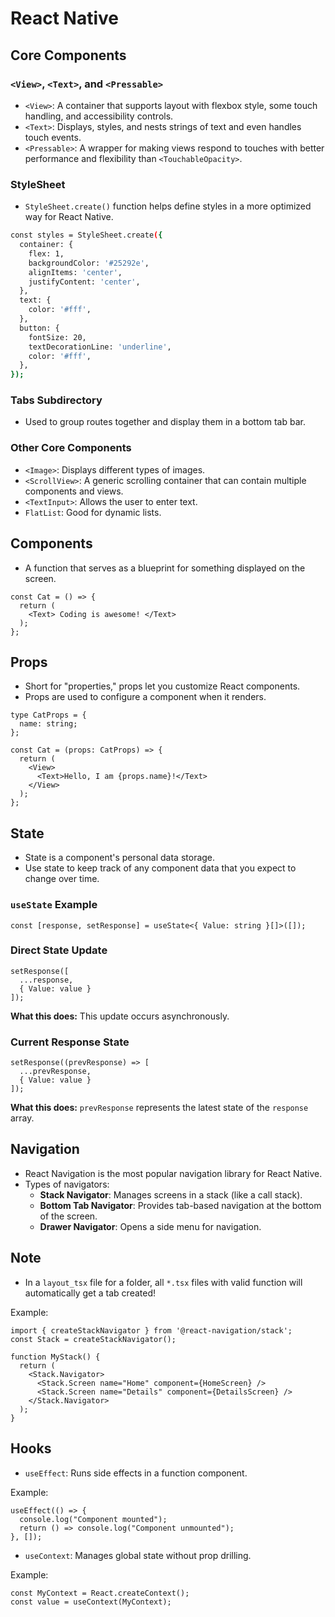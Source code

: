 # React Native

## Core Components

### `<View>`, `<Text>`, and `<Pressable>`
- `<View>`: A container that supports layout with flexbox style, some touch handling, and accessibility controls.
- `<Text>`: Displays, styles, and nests strings of text and even handles touch events.
- `<Pressable>`: A wrapper for making views respond to touches with better performance and flexibility than `<TouchableOpacity>`.

### StyleSheet
- `StyleSheet.create()` function helps define styles in a more optimized way for React Native.
```sh
const styles = StyleSheet.create({
  container: {
    flex: 1,
    backgroundColor: '#25292e',
    alignItems: 'center',
    justifyContent: 'center',
  },
  text: {
    color: '#fff',
  },
  button: {
    fontSize: 20,
    textDecorationLine: 'underline',
    color: '#fff',
  },
});
```

### Tabs Subdirectory
- Used to group routes together and display them in a bottom tab bar.

### Other Core Components
- `<Image>`: Displays different types of images.
- `<ScrollView>`: A generic scrolling container that can contain multiple components and views.
- `<TextInput>`: Allows the user to enter text.
- `FlatList`: Good for dynamic lists.

## Components
- A function that serves as a blueprint for something displayed on the screen.

```tsx
const Cat = () => {
  return (
    <Text> Coding is awesome! </Text>
  );
};
```

## Props
- Short for "properties," props let you customize React components.
- Props are used to configure a component when it renders.

```tsx
type CatProps = {
  name: string;
};

const Cat = (props: CatProps) => {
  return (
    <View>
      <Text>Hello, I am {props.name}!</Text>
    </View>
  );
};
```

## State
- State is a component's personal data storage.
- Use state to keep track of any component data that you expect to change over time.

### `useState` Example
```tsx
const [response, setResponse] = useState<{ Value: string }[]>([]);
```

### Direct State Update
```tsx
setResponse([
  ...response,
  { Value: value }
]);
```
**What this does:** This update occurs asynchronously.

### Current Response State
```tsx
setResponse((prevResponse) => [
  ...prevResponse,
  { Value: value }
]);
```
**What this does:** `prevResponse` represents the latest state of the `response` array.

## Navigation
- React Navigation is the most popular navigation library for React Native.
- Types of navigators:
  - **Stack Navigator**: Manages screens in a stack (like a call stack).
  - **Bottom Tab Navigator**: Provides tab-based navigation at the bottom of the screen.
  - **Drawer Navigator**: Opens a side menu for navigation.

## Note
- In a `layout_tsx` file for a folder, all `*.tsx` files with valid function will automatically get a tab created!

Example:
```tsx
import { createStackNavigator } from '@react-navigation/stack';
const Stack = createStackNavigator();

function MyStack() {
  return (
    <Stack.Navigator>
      <Stack.Screen name="Home" component={HomeScreen} />
      <Stack.Screen name="Details" component={DetailsScreen} />
    </Stack.Navigator>
  );
}
```

## Hooks
- `useEffect`: Runs side effects in a function component.

Example:
```tsx
useEffect(() => {
  console.log("Component mounted");
  return () => console.log("Component unmounted");
}, []);
```

- `useContext`: Manages global state without prop drilling.

Example:
```tsx
const MyContext = React.createContext();
const value = useContext(MyContext);
```

